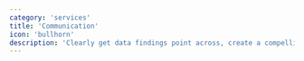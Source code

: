 ```yaml
---
category: 'services'
title: 'Communication'
icon: 'bullhorn'
description: 'Clearly get data findings point across, create a compelling story, builder’s mindset in change.'
---
```

